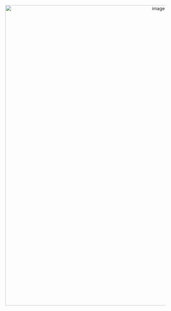 <p align="center">
<img width="946" alt="image" src="https://user-images.githubusercontent.com/61768243/77712586-98fc0c80-6faa-11ea-84b8-af7ad4c061ef.png">
</p>
